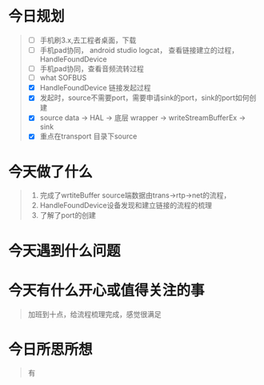 # 今日规划

> - [ ] 手机刷3.x,去工程者桌面，下载
> - [ ] 手机pad协同， android studio logcat，   查看链接建立的过程，HandleFoundDevice
> - [ ] 手机pad协同，查看音频流转过程
> - [ ] what SOFBUS
> - [X] HandleFoundDevice 链接发起过程
> - [X] 发起时，source不需要port，需要申请sink的port，sink的port如何创建
> - [X] source data  -> HAL  -> 底层     wrapper -> writeStreamBufferEx  ->  sink
> - [X] 重点在transport 目录下source

# 今天做了什么

> 1. 完成了wrtiteBuffer source端数据由trans->rtp->net的流程，
> 2. HandleFoundDevice设备发现和建立链接的流程的梳理
> 3. 了解了port的创建

# 今天遇到什么问题

# 今天有什么开心或值得关注的事

> 加班到十点，给流程梳理完成，感觉很满足

# 今日所思所想

> 有
